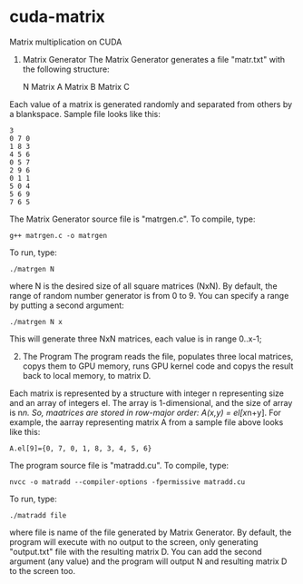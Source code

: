 cuda-matrix
===========

Matrix multiplication on CUDA

1. Matrix Generator
The Matrix Generator generates a file "matr.txt" with the following structure:

    N
    Matrix A
    Matrix B
    Matrix C

Each value of a matrix is generated randomly and separated from others by a blankspace. Sample file looks like this:

    3
    0 7 0 
    1 8 3 
    4 5 6 
    0 5 7 
    2 9 6 
    0 1 1 
    5 0 4 
    5 6 9 
    7 6 5 

The Matrix Generator source file is "matrgen.c". To compile, type:

    g++ matrgen.c -o matrgen

To run, type:
    
    ./matrgen N

where N is the desired size of all square matrices (NxN). By default, the range of random number generator is from 0 to 9. You can specify a range by putting a second argument:

    ./matrgen N x

This will generate three NxN matrices, each value is in range 0..x-1;


2. The Program
The program reads the file, populates three local matrices, copys them to GPU memory, runs GPU kernel code and copys the result back to local memory, to matrix D.

Each matrix is represented by a structure with integer n representing size and an array of integers el. The array is 1-dimensional, and the size of array is n*n. So, maatrices are stored in row-major order: A(x,y) = el[x*n+y]. For example, the aarray representing matrix A from a sample file above looks like this:

    A.el[9]={0, 7, 0, 1, 8, 3, 4, 5, 6}

The program source file is "matradd.cu". To compile, type:

    nvcc -o matradd --compiler-options -fpermissive matradd.cu

To run, type:

    ./matradd file

where file is name of the file generated by Matrix Generator. By default, the program will execute with no output to the screen, only generating "output.txt" file with the resulting matrix D. You can add the second argument (any value) and the program will output N and resulting matrix D to the screen too.